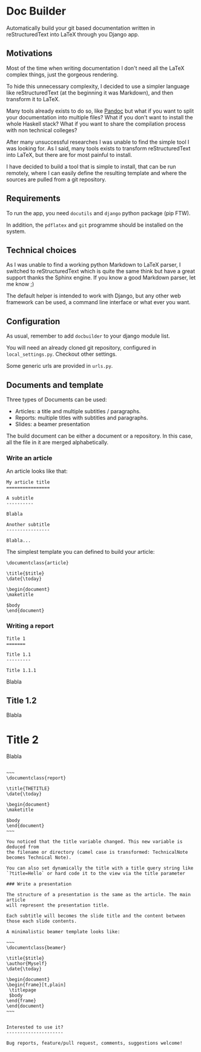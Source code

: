 Doc Builder
===========

Automatically build your git based documentation written in reStructuredText
into LaTeX through you Django app.

Motivations
-----------

Most of the time when writing documentation I don't need all the LaTeX complex
things, just the gorgeous rendering.

To hide this unnecessary complexity, I decided to use a simpler language like
reStructuredText (at the beginning it was Markdown), and then transform it to LaTeX.

Many tools already exists to do so, like
[Pandoc](http://johnmacfarlane.net/pandoc/) but what if you want to split your
documentation into multiple files? What if you don't want to install the whole
Haskell stack? What if you want to share the compilation process with non
technical colleges?

After many unsuccessful researches I was unable to find the simple tool I was
looking for. As I said, many tools exists to transform reStructuredText into
LaTeX, but there are for most painful to install.

I have decided to build a tool that is simple to install, that can be run remotely,
where I can easily define the resulting template and where the sources are
pulled from a git repository.

Requirements
------------

To run the app, you need `docutils` and `django` python package (pip FTW). 

In addition, the `pdflatex` and `git` programme should be installed on the system.


Technical choices
------------------

As I was unable to find a working python Markdown to LaTeX parser, I switched
to reStructuredText which is quite the same think but have a great support
thanks the Sphinx engine.
If you know a good Markdown parser, let me know ;)

The default helper is intended to work with Django, but any other web framework
can be used, a command line interface or what ever you want.

Configuration
--------------

As usual, remember to add `docbuilder` to your django module list.

You will need an already cloned git repository, configured in `local_settings.py`.
Checkout other settings.

Some generic urls are provided in `urls.py`.

Documents and template
----------------------

Three types of Documents can be used:

 * Articles: a title and multiple subtitles / paragraphs.
 * Reports: multiple titles with subtitles and paragraphs.
 * Slides: a beamer presentation

The build document can be either a document or a repository. In this case, all
the file in it are merged alphabetically.

### Write an article

An article looks like that:

~~~
My article title
================

A subtitle
----------

Blabla

Another subtitle
----------------

Blabla...
~~~

The simplest template you can defined to build your article:

~~~
\documentclass{article}

\title{$title}
\date{\today}

\begin{document}
\maketitle

$body
\end{document}
~~~

### Writing a report

~~~
Title 1
=======

Title 1.1
---------

Title 1.1.1
~~~~~~~~~~~

Blabla

Title 1.2
---------

Blabla

Title 2
=======

Blabla
~~~~

~~~
\documentclass{report}

\title{THETITLE}
\date{\today}

\begin{document}
\maketitle

$body
\end{document}
~~~

You noticed that the title variable changed. This new variable is deduced from
the filename or directory (camel case is transformed: TechnicalNote becomes Technical Note).

You can also set dynamically the title with a title query string like
`?title=Hello` or hard code it to the view via the title parameter 

### Write a presentation

The structure of a presentation is the same as the article. The main article
will represent the presentation title.

Each subtitle will becomes the slide title and the content between those each slide contents.

A minimalistic beamer template looks like:

~~~
\documentclass{beamer}

\title{$title}
\author{Myself}
\date{\today}

\begin{document}
\begin{frame}[t,plain]
 \titlepage
 $body
\end{frame}
\end{document}
~~~


Interested to use it?
---------------------

Bug reports, feature/pull request, comments, suggestions welcome!
